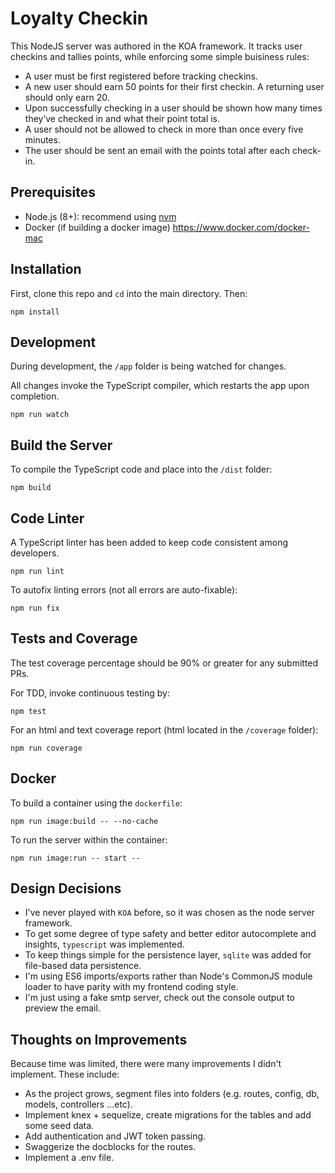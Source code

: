 # Loyalty Checkin
This NodeJS server was authored in the KOA framework.
It tracks user checkins and tallies points, while enforcing some simple
buisiness rules:
* A user must be first registered before tracking checkins.
* A new user should earn 50 points for their first checkin.  A returning user should only earn 20. 
* Upon successfully checking in a user should be shown how many times they’ve checked in and what their point total is.  
* A user should not be allowed to check in more than once every five minutes.  
* The user should be sent an email with the points total after each check-in.  

## Prerequisites
* Node.js (8+): recommend using [nvm](https://github.com/creationix/nvm)
* Docker (if building a docker image) https://www.docker.com/docker-mac

## Installation
First, clone this repo and `cd` into the main directory.  Then:
```shell
npm install
```

## Development
During development, the `/app` folder is being watched for changes.

All changes invoke the TypeScript compiler, which restarts the app upon completion.
```shell
npm run watch
```

## Build the Server
To compile the TypeScript code and place into the `/dist` folder:
```shell
npm build
```

## Code Linter
A TypeScript linter has been added to keep code consistent among developers.
```shell
npm run lint
```
To autofix linting errors (not all errors are auto-fixable):
```shell
npm run fix
```

## Tests and Coverage
The test coverage percentage should be 90% or greater for any submitted PRs.

For TDD, invoke continuous testing by:
```shell
npm test
```
For an html and text coverage report (html located in the `/coverage` folder):
```shell
npm run coverage
```

## Docker
To build a container using the `dockerfile`:
```shell
npm run image:build -- --no-cache
```

To run the server within the container:
```shell
npm run image:run -- start --
```

## Design Decisions
* I've never played with `KOA` before, so it was chosen as the node server framework.
* To get some degree of type safety and better editor autocomplete and insights, `typescript` was implemented.
* To keep things simple for the persistence layer, `sqlite` was added for file-based data persistence.
* I'm using ES6 imports/exports rather than Node's CommonJS module loader to have parity with my frontend coding style.
* I'm just using a fake smtp server, check out the console output to preview the email.

## Thoughts on Improvements
Because time was limited, there were many improvements I didn't implement.  These include:
* As the project grows, segment files into folders (e.g. routes, config, db, models, controllers ...etc).
* Implement knex + sequelize, create migrations for the tables and add some seed data.
* Add authentication and JWT token passing.
* Swaggerize the docblocks for the routes.
* Implement a .env file.
